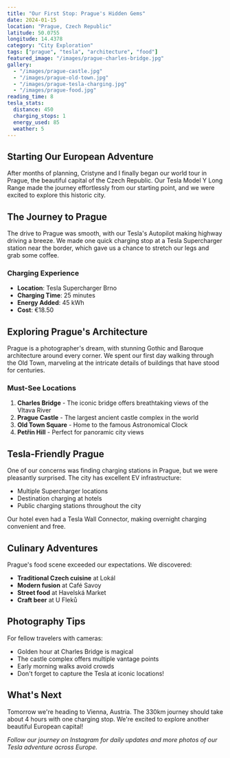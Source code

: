 ```yaml
---
title: "Our First Stop: Prague's Hidden Gems"
date: 2024-01-15
location: "Prague, Czech Republic"
latitude: 50.0755
longitude: 14.4378
category: "City Exploration"
tags: ["prague", "tesla", "architecture", "food"]
featured_image: "/images/prague-charles-bridge.jpg"
gallery:
  - "/images/prague-castle.jpg"
  - "/images/prague-old-town.jpg"
  - "/images/prague-tesla-charging.jpg"
  - "/images/prague-food.jpg"
reading_time: 8
tesla_stats:
  distance: 450
  charging_stops: 1
  energy_used: 85
  weather: 5
---
```


## Starting Our European Adventure

After months of planning, Cristyne and I finally began our world tour in Prague, the beautiful capital of the Czech Republic. Our Tesla Model Y Long Range made the journey effortlessly from our starting point, and we were excited to explore this historic city.

## The Journey to Prague

The drive to Prague was smooth, with our Tesla's Autopilot making highway driving a breeze. We made one quick charging stop at a Tesla Supercharger station near the border, which gave us a chance to stretch our legs and grab some coffee.

### Charging Experience
- **Location**: Tesla Supercharger Brno
- **Charging Time**: 25 minutes
- **Energy Added**: 45 kWh
- **Cost**: €18.50

## Exploring Prague's Architecture

Prague is a photographer's dream, with stunning Gothic and Baroque architecture around every corner. We spent our first day walking through the Old Town, marveling at the intricate details of buildings that have stood for centuries.

### Must-See Locations
1. **Charles Bridge** - The iconic bridge offers breathtaking views of the Vltava River
2. **Prague Castle** - The largest ancient castle complex in the world
3. **Old Town Square** - Home to the famous Astronomical Clock
4. **Petřín Hill** - Perfect for panoramic city views

## Tesla-Friendly Prague

One of our concerns was finding charging stations in Prague, but we were pleasantly surprised. The city has excellent EV infrastructure:

- Multiple Supercharger locations
- Destination charging at hotels
- Public charging stations throughout the city

Our hotel even had a Tesla Wall Connector, making overnight charging convenient and free.

## Culinary Adventures

Prague's food scene exceeded our expectations. We discovered:

- **Traditional Czech cuisine** at Lokál
- **Modern fusion** at Café Savoy
- **Street food** at Havelská Market
- **Craft beer** at U Fleků

## Photography Tips

For fellow travelers with cameras:

- Golden hour at Charles Bridge is magical
- The castle complex offers multiple vantage points
- Early morning walks avoid crowds
- Don't forget to capture the Tesla at iconic locations!

## What's Next

Tomorrow we're heading to Vienna, Austria. The 330km journey should take about 4 hours with one charging stop. We're excited to explore another beautiful European capital!

*Follow our journey on Instagram for daily updates and more photos of our Tesla adventure across Europe.*
